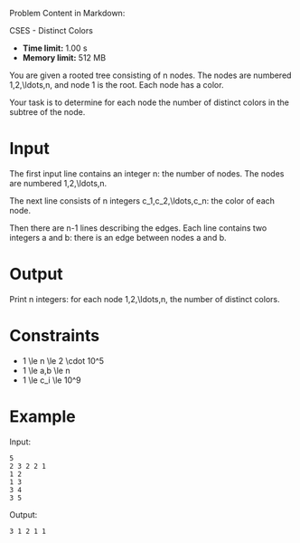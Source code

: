 Problem Content in Markdown:


CSES \- Distinct Colors




* **Time limit:** 1\.00 s
* **Memory limit:** 512 MB




You are given a rooted tree consisting of n nodes. The nodes are numbered 1,2,\\ldots,n, and node 1 is the root. Each node has a color.


Your task is to determine for each node the number of distinct colors in the subtree of the node.


Input
=====


The first input line contains an integer n: the number of nodes. The nodes are numbered 1,2,\\ldots,n.


The next line consists of n integers c\_1,c\_2,\\ldots,c\_n: the color of each node.


Then there are n\-1 lines describing the edges. Each line contains two integers a and b: there is an edge between nodes a and b.


Output
======


Print n integers: for each node 1,2,\\ldots,n, the number of distinct colors.


Constraints
===========


* 1 \\le n \\le 2 \\cdot 10^5
* 1 \\le a,b \\le n
* 1 \\le c\_i \\le 10^9


Example
=======


Input:



```
5
2 3 2 2 1
1 2
1 3
3 4
3 5

```

Output:



```
3 1 2 1 1

```
 
